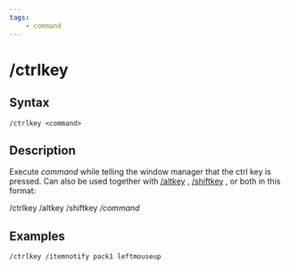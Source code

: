 ```yaml
---
tags:
    - command
---
```

# /ctrlkey

## Syntax

```eqcommand
/ctrlkey <command>
```

## Description

Execute _command_ while telling the window manager that the ctrl key is pressed. Can also be used together with [/altkey](altkey.md) , [/shiftkey](shiftkey.md) , or both in this format:

/ctrlkey /altkey /shiftkey _/command_

## Examples

`/ctrlkey /itemnotify pack1 leftmouseup`


